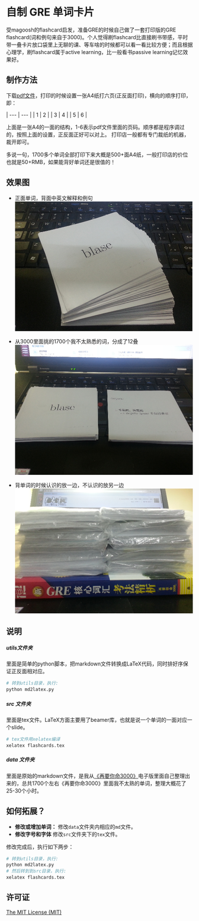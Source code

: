 自制 GRE 单词卡片
====
受magoosh的flashcard启发，准备GRE的时候自己做了一套打印版的GRE flashcard(词和例句来自于3000)。个人觉得刷flashcard比直接刷书带感，平时带一叠卡片放口袋里上无聊的课、等车啥的时候都可以看一看比较方便；而且根据心理学，刷flashcard属于active learning，比一般看书passive learning记忆效果好。

制作方法
----
下载[pdf文件](https://github.com/Eroica-cpp/GRE-flashcards/blob/master/download/GRE-flashcards-all.pdf)，打印的时候设置一张A4纸打六页(正反面打印)，横向的顺序打印，即：

| --- | --- |
| 1 | 2 |
| 3 | 4 |
| 5 | 6 |

上面是一张A4的一面的结构，1-6表示pdf文件里面的页码。顺序都是程序调过的，按照上面的设置，正反面正好可以对上。
打印店一般都有专门裁纸的机器，裁开即可。

多说一句，1700多个单词全部打印下来大概是500+面A4纸，一般打印店的价位也就是50+RMB，如果能背好单词还是很值的！

效果图
----
* 正面单词，背面中英文解释和例句
![](https://github.com/Eroica-cpp/GRE-flashcards/blob/master/image/card1.png)

* 从3000里面挑的1700个我不太熟悉的词，分成了12叠
![](https://github.com/Eroica-cpp/GRE-flashcards/blob/master/image/card2.png)

* 背单词的时候认识的放一边，不认识的放另一边
![](https://github.com/Eroica-cpp/GRE-flashcards/blob/master/image/card3.png)

说明
----
##### utils文件夹
里面是简单的python脚本，把markdown文件转换成LaTeX代码，同时排好序保证正反面相对应。
```Bash
# 转到utils目录，执行:
python md2latex.py
```

##### src 文件夹
里面是tex文件。LaTeX方面主要用了beamer库，也就是说一个单词的一面对应一个slide。
```Bash
# tex文件用xelatex编译
xelatex flashcards.tex
```

##### data 文件夹
里面是原始的markdown文件，是我从[《再要你命3000》](https://www.google.com/search?q=%E5%86%8D%E8%A6%81%E4%BD%A0%E5%91%BD3000+pdf&ie=utf-8&oe=utf-8)电子版里面自己整理出来的，总共1700个左右《再要你命3000》里面我不太熟的单词，整理大概花了25-30个小时。

如何拓展？
----
* **修改或增加单词：** 修改`data`文件夹内相应的`md`文件。
* **修改字号和字体** 修改`src`文件夹下的`tex`文件。

修改完成后，执行如下两步：
```Bash
# 转到utils目录，执行:
python md2latex.py
# 然后转到到src目录，执行:
xelatex flashcards.tex
```

许可证
---
[The MIT License (MIT)](https://mit-license.org/)
